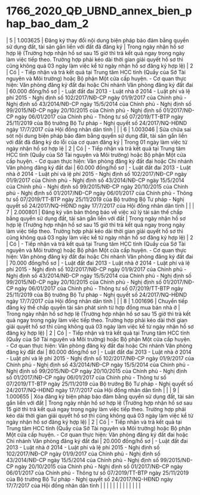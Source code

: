 # 1766_2020_QĐ_UBND_annex_bien_phap_bao_dam_2
| 5 | 1.003625 | Đăng ký thay đổi nội dung biện pháp bảo đảm bằng quyền sử dụng đất, tài sản gắn liền với đất đã đăng ký | Trong ngày nhận hồ sơ hợp lệ (Trường hợp nhận hồ sơ sau 15 giờ thì trả kết quả ngay trong ngày làm việc tiếp theo. Trường hợp phải kéo dài thời gian giải quyết hồ sơ thì cũng không quá 03 ngày làm việc kể từ ngày nhận hồ sơ đăng ký hợp lệ) | 2 | Có | - Tiếp nhận và trả kết quả tại Trung tâm HCC tỉnh (Quầy của Sở Tài nguyên và Môi trường) hoặc Bộ phận Một cửa cấp huyện. - Cơ quan thực hiện: Văn phòng đăng ký đất đai hoặc Chi nhánh Văn phòng đăng ký đất đai | 60.000 đồng/hồ sơ | - Luật đất đai 2013 - Luật nhà ở 2014 - Luật phí và lệ phí 2015 - Nghị định số 102/2017/NĐ-CP ngày 01/9/2017 của Chính phủ - Nghị định số 43/2014/NĐ-CP ngày 15/5/2014 của Chính phủ - Nghị định số 99/2015/NĐ-CP ngày 20/10/2015 của Chính phủ - Nghị định số 01/2017/NĐ-CP ngày 06/01/2017 của Chính phủ - Thông tư số 07/2019/TT-BTP ngày 25/11/2019 của Bộ trưởng Bộ Tư pháp - Nghị quyết số 24/2017/NQ-HĐND ngày 17/7/2017 của Hội đồng nhân dân tỉnh |  |
| 6 | 1.003046 | Sửa chữa sai sót nội dung biện pháp bảo đảm bằng quyền sử dụng đất, tài sản gắn liền với đất đã đăng ký do lỗi của cơ quan đăng ký | Trong 01 ngày làm việc từ ngày nhận hồ sơ hợp lệ | 2 | Có | - Tiếp nhận và trả kết quả tại Trung tâm HCC tỉnh (Quầy của Sở Tài nguyên và Môi trường) hoặc Bộ phận Một cửa cấp huyện. - Cơ quan thực hiện: Văn phòng đăng ký đất đai hoặc Chi nhánh Văn phòng đăng ký đất đai | 60.000 đồng/hồ sơ | - Luật đất đai 2013 - Luật nhà ở 2014 - Luật phí và lệ phí 2015 - Nghị định số 102/2017/NĐ-CP ngày 01/9/2017 của Chính phủ - Nghị định số 43/2014/NĐ-CP ngày 15/5/2014 của Chính phủ - Nghị định số 99/2015/NĐ-CP ngày 20/10/2015 của Chính phủ - Nghị định số 01/2017/NĐ-CP ngày 06/01/2017 của Chính phủ - Thông tư số 07/2019/TT-BTP ngày 25/11/2019 của Bộ trưởng Bộ Tư pháp - Nghị quyết số 24/2017/NQ-HĐND ngày 17/7/2017 của Hội đồng nhân dân tỉnh |  |
| 7 | 2.000801 | Đăng ký văn bản thông báo về việc xử lý tài sản thế chấp bằng quyền sử dụng đất, tài sản gắn liền với đất | Trong ngày nhận hồ sơ hợp lệ (Trường hợp nhận hồ sơ sau 15 giờ thì trả kết quả ngay trong ngày làm việc tiếp theo. Trường hợp phải kéo dài thời gian giải quyết hồ sơ thì cũng không quá 03 ngày làm việc kể từ ngày nhận hồ sơ đăng ký hợp lệ) | 2 | Có | - Tiếp nhận và trả kết quả tại Trung tâm HCC tỉnh (Quầy của Sở Tài nguyên và Môi trường) hoặc Bộ phận Một cửa cấp huyện. - Cơ quan thực hiện: Văn phòng đăng ký đất đai hoặc Chi nhánh Văn phòng đăng ký đất đai | 70.000 đồng/hồ sơ | - Luật đất đai 2013 - Luật nhà ở 2014 - Luật phí và lệ phí 2015 - Nghị định số 102/2017/NĐ-CP ngày 01/9/2017 của Chính phủ - Nghị định số 43/2014/NĐ-CP ngày 15/5/2014 của Chính phủ - Nghị định số 99/2015/NĐ-CP ngày 20/10/2015 của Chính phủ - Nghị định số 01/2017/NĐ-CP ngày 06/01/2017 của Chính phủ - Thông tư số 07/2019/TT-BTP ngày 25/11/2019 của Bộ trưởng Bộ Tư pháp - Nghị quyết số 24/2017/NQ-HĐND ngày 17/7/2017 của Hội đồng nhân dân tỉnh |  |
| 8 | 1.001696 | Chuyển tiếp đăng ký thế chấp quyền tài sản phát sinh từ hợp đồng mua bán nhà ở | Trong ngày nhận hồ sơ hợp lệ (Trường hợp nhận hồ sơ sau 15 giờ thì trả kết quả ngay trong ngày làm việc tiếp theo. Trường hợp phải kéo dài thời gian giải quyết hồ sơ thì cũng không quá 03 ngày làm việc kể từ ngày nhận hồ sơ đăng ký hợp lệ) | 2 | Có | - Tiếp nhận và trả kết quả tại Trung tâm HCC tỉnh (Quầy của Sở Tài nguyên và Môi trường) hoặc Bộ phận Một cửa cấp huyện. - Cơ quan thực hiện: Văn phòng đăng ký đất đai hoặc Chi nhánh Văn phòng đăng ký đất đai | 80.000 đồng/hồ sơ | - Luật đất đai 2013 - Luật nhà ở 2014 - Luật phí và lệ phí 2015 - Nghị định số 102/2017/NĐ-CP ngày 01/9/2017 của Chính phủ - Nghị định số 43/2014/NĐ-CP ngày 15/5/2014 của Chính phủ - Nghị định số 99/2015/NĐ-CP ngày 20/10/2015 của Chính phủ - Nghị định số 01/2017/NĐ-CP ngày 06/01/2017 của Chính phủ - Thông tư số 07/2019/TT-BTP ngày 25/11/2019 của Bộ trưởng Bộ Tư pháp - Nghị quyết số 24/2017/NQ-HĐND ngày 17/7/2017 của Hội đồng nhân dân tỉnh |  |
| 9 | 1.000655 | Xóa đăng ký biện pháp bảo đảm bằng quyền sử dụng đất, tài sản gắn liền với đất | Trong ngày nhận hồ sơ hợp lệ (Trường hợp nhận hồ sơ sau 15 giờ thì trả kết quả ngay trong ngày làm việc tiếp theo. Trường hợp phải kéo dài thời gian giải quyết hồ sơ thì cũng không quá 03 ngày làm việc kể từ ngày nhận hồ sơ đăng ký hợp lệ) | 2 | Có | - Tiếp nhận và trả kết quả tại Trung tâm HCC tỉnh (Quầy của Sở Tài nguyên và Môi trường) hoặc Bộ phận Một cửa cấp huyện. - Cơ quan thực hiện: Văn phòng đăng ký đất đai hoặc Chi nhánh Văn phòng đăng ký đất đai | 20.000 đồng/hồ sơ | - Luật đất đai 2013 - Luật nhà ở 2014 - Luật phí và lệ phí 2015 - Nghị định số 102/2017/NĐ-CP ngày 01/9/2017 của Chính phủ - Nghị định số 43/2014/NĐ-CP ngày 15/5/2014 của Chính phủ - Nghị định số 99/2015/NĐ-CP ngày 20/10/2015 của Chính phủ - Nghị định số 01/2017/NĐ-CP ngày 06/01/2017 của Chính phủ - Thông tư số 07/2019/TT-BTP ngày 25/11/2019 của Bộ trưởng Bộ Tư pháp - Nghị quyết số 24/2017/NQ-HĐND ngày 17/7/2017 của Hội đồng nhân dân tỉnh |  |
|  |  |  |  |  |  |  |  |  |  |